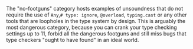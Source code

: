 The "no-footguns" category hosts examples of unsoundness that do not require
the use of `Any`,`# type: ignore`, `@overload`, `typing.cast` or any other tools
that are loopholes in the type system by design.
This is arguably the most dangerous category, because you can crank your type checking
settings up to 11, forbid all the dangerous footguns and still miss bugs that type
checkers "ought to have found" in an ideal world.